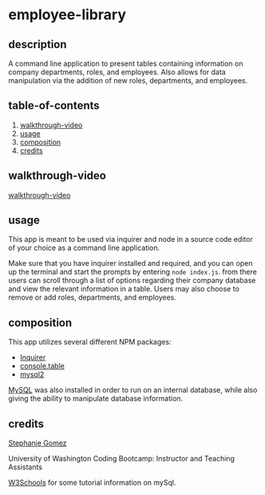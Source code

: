 # employee-library

## description
A command line application to present tables containing information on company departments, roles, and employees. Also allows for data manipulation via the addition of new roles, departments, and employees.

## table-of-contents
1. [walkthrough-video](#walkthrough-video)
2. [usage](#usage)
3. [composition](#composition)
4. [credits](#credits)

## walkthrough-video
[walkthrough-video](https://user-images.githubusercontent.com/104105172/181691271-27795841-c181-44a7-9b2f-e573dd06afe5.mp4)

## usage
This app is meant to be used via inquirer and node in a source code editor of your choice as a command line application. 

Make sure that you have inquirer installed and required, and you can open up the terminal and start the prompts by entering ``node index.js``. from there users can scroll through a list of options regarding their company database and view the relevant information in a table. Users may also choose to remove or add roles, departments, and employees. 

## composition
This app utilizes several different NPM packages:
- [Inquirer](https://www.npmjs.com/package/inquirer)
- [console.table](https://www.npmjs.com/package/console.table)
- [mysql2](https://www.npmjs.com/package/mysql2)

[MySQL](https://www.mysql.com/) was also installed in order to run on an internal database, while also giving the ability to manipulate database information.

## credits

[Stephanie Gomez](https://github.com/smariagomez)

University of Washington Coding Bootcamp: 
Instructor and Teaching Assistants

[W3Schools](https://www.w3schools.com/mySQl/default.asp) for some tutorial information on mySql.





